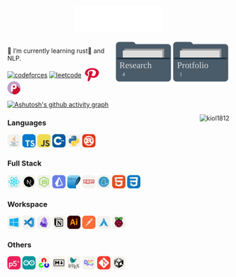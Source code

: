 <!-- ### Hi there 👋 -->
<!-- [test](https://gist.github.com/kiol1812/38d3d67dbd6c1cac4a156372c2072d49.js) -->

<!-- <img src="./files/lenia_rect.gif" /> -->

<!-- - 🔭 I’m currently working on ... -->
<!-- - 🌱 I’m currently learning `rust🦀` and `NLP` -->

<!--
**kiol1812/kiol1812** is a ✨ _special_ ✨ repository because its `README.md` (this file) appears on your GitHub profile.

Here are some ideas to get you started:

- 👯 I’m looking to collaborate on ...
- 🤔 I’m looking for help with ...
- 💬 Ask me about ...
- 📫 How to reach me: ...
- 😄 Pronouns: ...
- ⚡ Fun fact: ...
-->

<div align="center">
	<br>
	<img src="profile.svg" width="200" height="60" alt="Made with SVG">
	<br>
</div>
<br>
<a href="https://kiol1812.github.io/static_web_pages">
	<img src="Protfolio.svg" align="right"  width="130" height="100" alt="Made with SVG" />
</a>
<a href="https://github.com/orgs/kiol1812-s-Research/repositories">
	<img src="Research.svg" align="right"  width="130" height="100" alt="Made with SVG" />
</a>

<!-- ⚡ This is made with svg. -->
🌱 I’m currently learning rust🦀 and NLP.  
<p align="left">
<a href="https://codeforces.com/profile/kiol1812" target="blank"><img align="center" src="https://raw.githubusercontent.com/rahuldkjain/github-profile-readme-generator/master/src/images/icons/Social/codeforces.svg" alt="codeforces" height="30" width="40" /></a>
<a href="https://www.leetcode.com/kiol001" target="blank"><img align="center" src="https://raw.githubusercontent.com/rahuldkjain/github-profile-readme-generator/master/src/images/icons/Social/leet-code.svg" alt="leetcode" height="30" width="40" /></a>
<a href="https://www.pinterest.com/kiol1812/"><img align="center" src="icons/pinterest.svg" height="30" width="40" alt="pinterest" /></a>
<a href="https://play.picoctf.org/users/kiol"><img align="center" src="icons/picoCTF.png" height="30" width="30" alt="pinterest" /></a>
</p>

<!-- <details >
	<summary><img src="icons/gmail.svg" width="22" /></summary>
	kioly.vikerg0412@gmail.com
</details> -->




[![Ashutosh's github activity graph](https://github-readme-activity-graph.vercel.app/graph?username=kiol1812&bg_color=0b244b&color=9294dd&line=a1b5e2&point=ffffff&area=true&hide_border=true)](https://github.com/ashutosh00710/github-readme-activity-graph)

<img align="right" src="https://github-readme-stats.vercel.app/api/top-langs?username=kiol1812&show_icons=true&locale=en&layout=compact" alt="kiol1812" />


### Languages
<p>
	<img src="icons/java.svg" height="30" width="30">
	<img src="icons/ts.svg" height="30" width="30">
	<img src="icons/js.svg" height="30" width="30">
	<img src="icons/cpp.svg" height="30" width="30">
	<img src="icons/py.svg" height="30" width="30">
	<img src="icons/rust.svg" height="30" width="30">
</p>

### Full Stack
<p>
	<img src="icons/react.svg" height="30" width="30">
	<img src="icons/nextjs.svg" height="30" width="30">
	<img src="icons/nodejs.svg" height="30" width="30">
	<img src="icons/prisma.svg" height="30" width="30">
	<img src="icons/SQLite.svg" height="30" width="30">
	<img src="icons/npm.svg" height="30" width="30">
	<img src="icons/yarn.svg" height="30" width="30">
	<img src="icons/html.svg" height="30" width="30">
	<img src="icons/css.svg" height="30" width="30">
</p>

### Workspace
<p>
	<img src="icons/windows.svg" height="30" width="30">
	<img src="icons/vscode.svg" height="30" width="30">
	<img src="icons/obsidian.svg" height="30" width="30">
	<img src="icons/notion.svg" height="30" width="30">
	<img src="icons/Illustrator.svg" height="30" width="30">
	<img src="icons/postman.svg" height="30" width="30">
	<img src="icons/arch.svg" height="30" width="30">
	<img src="icons/raspi.svg" height="30" width="30">
</p>

### Others
<p>
	<img src="icons/p5js.svg" height="30" width="30">
	<img src="icons/arduino.svg" height="30" width="30">
	<img src="icons/opencv.svg" height="30" width="30">
	<img src="icons/md.svg" height="30" width="30">
	<img src="icons/latex.svg" height="30" width="30">
	<img src="icons/discordjs.svg" height="30" width="30">
	<img src="icons/git.svg" height="30" width="30">
	<img src="icons/unity.svg" height="30" width="30">
</p>


